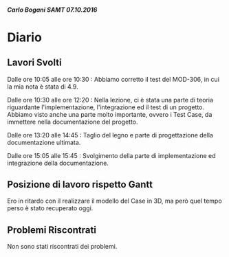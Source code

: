 ##### Carlo Bogani SAMT 07.10.2016

# Diario

## Lavori Svolti

Dalle ore 10:05 alle ore 10:30 :
Abbiamo corretto il test del MOD-306, in cui la mia nota è stata di 4.9.

Dalle ore 10:30 alle ore 12:20 :
Nella lezione, ci è stata una parte di teoria riguardante
l'implementazione, l'integrazione ed il test di un progetto.
Abbiamo visto anche una parte molto importante, ovvero i Test Case, da
immettere nella documentazione del progetto.

Dalle ore 13:20 alle 14:45 :
Taglio del legno e parte di progettazione della documentazione ultimata.

Dalle ore 15:05 alle 15:45 :
Svolgimento della parte di implementazione ed integrazione della documentazione.


## Posizione di lavoro rispetto Gantt
Ero in ritardo con il realizzare il modello del Case in 3D, ma però quel tempo
perso è stato recuperato oggi.



## Problemi Riscontrati
Non sono stati riscontrati dei problemi.
